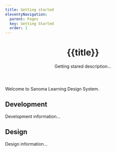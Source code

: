 ```yaml
---
title: Getting started
eleventyNavigation:
  parent: Pages
  key: Getting Started
  order: 1
---
```

<header class="ds-tokens__main-heading">
<div class="ds-tokens__heading-wrapper">
  <h1 class="ds-heading-1">{{title}}</h1>
  <p class="ds-tokens__heading-description">
  Getting stared description...
  </p>
</div>
</header>

<section class="ds-subpage-section">

Welcome to Sanoma Learning Design System.

## Development

Development information...

## Design

Design information...

</section>
